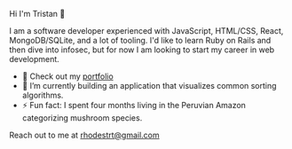 Hi I'm Tristan 👋

I am a software developer experienced with JavaScript, HTML/CSS, React, MongoDB/SQLite, and a lot of tooling.  I'd like to learn Ruby on Rails and then dive into infosec, but for now I am looking to start my career in web development.

- 🍁 Check out my [portfolio](https://www.tristanrhodes.dev)
- 🌱 I’m currently building an application that visualizes common sorting algorithms.
- ⚡ Fun fact: I spent four months living in the Peruvian Amazon categorizing mushroom species.

Reach out to me at rhodestrt@gmail.com
